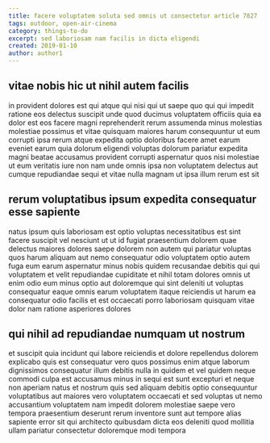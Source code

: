 ```yaml
---
title: facere voluptatem soluta sed omnis ut consectetur article 7827
tags: outdoor, open-air-cinema
category: things-to-do
excerpt: sed laboriosam nam facilis in dicta eligendi
created: 2019-01-10
author: author1
---
```


## vitae nobis hic ut nihil autem facilis

in provident dolores est qui atque qui nisi qui ut saepe quo qui qui impedit ratione eos delectus suscipit unde quod ducimus voluptatem officiis quia ea dolor est eos facere magni reprehenderit rerum assumenda minus molestias molestiae possimus et vitae quisquam maiores harum consequuntur ut eum corrupti ipsa rerum atque expedita optio doloribus facere amet earum eveniet earum quia dolorum eligendi voluptas dolorum pariatur expedita magni beatae accusamus provident corrupti aspernatur quos nisi molestiae ut eum veritatis iure non nam unde omnis ipsa non voluptatem delectus aut cumque repudiandae sequi et vitae nulla magnam ut ipsa illum rerum est sit

## rerum voluptatibus ipsum expedita consequatur esse sapiente

natus ipsum quis laboriosam est optio voluptas necessitatibus est sint facere suscipit vel nesciunt ut ut id fugiat praesentium dolorem quae delectus maiores dolores saepe dolorem non autem qui pariatur voluptas quos harum aliquam aut nemo consequatur odio voluptatem optio autem fuga eum earum aspernatur minus nobis quidem recusandae debitis qui qui voluptatem et velit repudiandae cupiditate et nihil totam dolores omnis ut enim odio eum minus optio aut doloremque qui sint deleniti ut voluptas consequatur eaque omnis earum voluptatem itaque reiciendis ut harum ea consequatur odio facilis et est occaecati porro laboriosam quisquam vitae dolor nam ratione asperiores dolores

## qui nihil ad repudiandae numquam ut nostrum

et suscipit quia incidunt qui labore reiciendis et dolore repellendus dolorem explicabo quis est consequatur vero quos possimus enim atque laborum dignissimos consequatur illum debitis nulla in quidem et vel quidem neque commodi culpa est accusamus minus in sequi est sunt excepturi et neque non aperiam natus et nostrum quis sed aliquam debitis optio consequuntur voluptatibus aut maiores vero voluptatem occaecati et sed voluptas ut nemo accusantium voluptatem nam impedit dolorem molestiae saepe vero tempora praesentium deserunt rerum inventore sunt aut tempore alias sapiente error sit qui architecto quibusdam dicta eos deleniti quod mollitia ullam pariatur consectetur doloremque modi tempora

